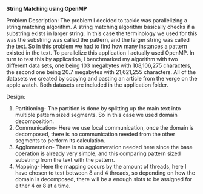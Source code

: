 <b>String Matching using OpenMP</b>

Problem Description: The problem I decided to tackle was parallelizing a string matching algorithm. A string matching algorithm basically checks if a substring exists in larger string. In this case the terminology we used for this was the substring was called the pattern, and the larger string was called the text. So in this problem we had to find how many instances a pattern existed in the text. To parallelize this application I actually used OpenMP. In turn to test this by application, I benchmarked my algorithm with two different data sets, one being 103 megabytes with 108,106,275 characters, the second one being 20.7 megabytes with 21,621,255 characters. All of the datasets we created by copying and pasting an article from the verge on the apple watch. Both datasets are included in the application folder. 



Design: 
  1.	Partitioning- The partition is done by splitting up the main text into multiple pattern sized segments. So in this case we used domain decomposition. 
  2.	Communication- Here we use local communication, once the domain is decomposed, there is no communication needed from the other segments to perform its calculation.
  3.	Agglomeration- There is no agglomeration needed here since the base operation is already very simple, and this comparing pattern sized substring from the text with the pattern. 
  4.	Mapping- Here the mapping occurs by the amount of threads, here I have chosen to test between 8 and 4 threads, so depending on how the domain is decomposed, there will be a enough slots to be assigned for either 4 or 8 at a time. 

